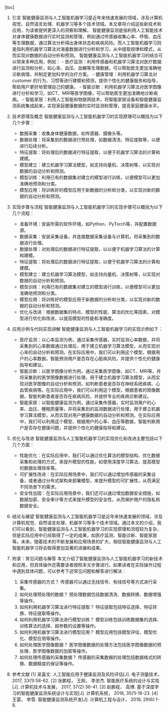 
[toc]                    
                
                
1. 引言
    智能健康监测与人工智能机器学习是近年来快速发展的领域，涉及计算机视觉、自然语言处理、机器学习等多个技术领域。本文章将介绍这些新技术和应用，为读者提供更深入的洞察和理解。
    智能健康监测是指利用人工智能技术对身体健康数据进行实时监测和管理，例如通过传感器收集心率、呼吸、血压等生理数据，通过算法分析得出身体状态和疾病风险。而人工智能机器学习则是指利用机器学习算法对海量数据进行分析和学习，从中提取规律和模式，从而实现对数据的自动分析和预测。
    智能健康监测与人工智能机器学习的结合可以带来多种应用，例如：
        - 医疗监测：利用传感器和机器学习算法对医疗数据进行监测和分析，如心率、血压、血糖等生理数据，可以帮助医生更加准确地诊断病情，并制定更加科学的治疗方案。
        - 健康管理：利用机器学习算法对 customer 的行为、习惯等进行建模和预测，提供个性化的健康服务和指导，帮助用户更好地管理自己的健康。
        - 智能诊断：利用机器学习算法对医学图像进行分析和学习，如CT、MRI等医学图像，可以帮助医生更加准确地诊断疾病。
        - 智能家居：利用人工智能和物联网技术，将智能家居设备和智能健康监测系统集成起来，实现家庭健康数据的实时监测和管理，提高家庭健康水平。

2. 技术原理及概念
    智能健康监测与人工智能机器学习的实现原理可以概括为以下几个步骤：
    - 数据采集：收集身体健康数据，如传感器、摄像头等。
    - 数据处理：将采集到的数据进行预处理，如数据清洗、特征提取等，以便进行后续分析。
    - 特征提取：将处理后的数据进行特征提取，以便于机器学习算法的计算和建模。
    - 模型建立：建立机器学习算法模型，如支持向量机、决策树等，以实现对数据的自动分析和预测。
    - 模型训练：利用已有的数据集对建立的模型进行训练，以便模型可以更加准确地预测和分类。
    - 模型应用：将训练好的模型应用于新数据的分析和分类，以实现对新的数据的自动分析和预测。

3. 实现步骤与流程
    智能健康监测与人工智能机器学习的实现步骤可以概括为以下几个流程：
    - 准备环境：安装所需的软件环境，如Python、PyTorch等，并配置数据源。
    - 数据采集：安装采集设备，并连接数据采集设备与计算机，将采集到的数据进行处理。
    - 数据处理：对处理后的数据进行特征提取，以以便于机器学习算法的计算和建模。
    - 特征提取：将处理后的数据进行特征提取，以便于机器学习算法的计算和建模。
    - 模型建立：建立机器学习算法模型，如支持向量机、决策树等，以实现对数据的自动分析和预测。
    - 模型训练：利用已有的数据集对建立的模型进行训练，以便模型可以更加准确地预测和分类。
    - 模型应用：将训练好的模型应用于新数据的分析和分类，以实现对新的数据的自动分析和预测。
    - 优化与改进：根据数据集的特点、模型的性能、算法的优化等因素，对模型进行优化和改进，以提高模型的性能和准确度。

4. 应用示例与代码实现讲解
    智能健康监测与人工智能机器学习的实现示例如下：
    - 医疗监测：以心率监测为例，通过采集传感器，实时监测心率数据，并将采集到的心率数据通过处理后，用于建立机器学习算法模型，从而实现对心率的自动分析和预测。在实际应用中，我们可以利用这个模型，根据用户的心率数据，智能预测用户是否存在心脏病风险，并提供个性化的健康指导和建议。
    - 智能诊断：以医学图像分析为例，通过采集医学图像，如CT、MRI等，并将采集到的医学图像数据进行处理，用于建立机器学习算法模型，从而实现对医学图像的自动分析和预测，如判断患者是否存在神经系统疾病、心血管疾病等。在实际应用中，我们可以利用这个模型，根据患者的图像数据，智能判断患者是否存在疾病风险，并提供专业的疾病诊断建议。
    - 智能家居：以智能健康监测为例，通过采集传感器，实时监测用户的心率、血压、睡眠质量等，并将采集到的监测数据进行处理，用于建立机器学习算法模型，从而实现对用户健康数据的自动分析和预测。在实际应用中，我们可以利用这个模型，根据用户的心率、血压等数据，智能判断用户是否存在健康问题，并提供个性化的健康指导和建议。

5. 优化与改进
    智能健康监测与人工智能机器学习的实现优化和改进主要包括以下几个方面：
    - 性能优化：在实际应用中，我们可以通过优化算法的模型结构、优化数据采集和处理的方式，来提升模型的性能，如使用深度学习算法、提高模型的数据处理效率等。
    - 可扩展性改进：在实际应用场景中，我们可以通过增加传感器的采集设备，或者通过分布式架构来部署模型，来提升模型的可扩展性，从而满足不同场景下的需求。
    - 安全性加固：在实际应用场景中，我们还可以通过增加数据安全措施，如数据加密、安全审计等方式来提升模型的安全性，从而保护用户的隐私和数据安全。

6. 结论与展望
    智能健康监测与人工智能机器学习是近年来快速发展的领域，涉及计算机视觉、自然语言处理、机器学习等多个技术领域。通过本文的介绍，我们可以看到，智能健康监测与人工智能机器学习的实现原理和流程较为复杂，但是实际应用中已经取得了一定的成果，如医疗监测、智能诊断、智能家居等。未来，随着技术的不断发展和应用场景的扩大，相信智能健康监测与人工智能机器学习将会取得更加显著的进展和成果。

7. 附录：常见问题与解答
    本文介绍了智能健康监测与人工智能机器学习的新技术和应用，但具体操作还需要读者按照本文步骤进行。如果读者在实际操作过程中遇到具体问题，可以参考下述常见问题和解答进行解决：
    1. 采集传感器的方式？
    传感器可以通过无线信号、有线信号等方式进行采集。
    2. 如何处理预处理的数据？
    预处理数据包括数据清洗、数据转换、数据增强等操作。
    3. 如何利用机器学习算法进行特征提取？
    特征提取包括特征选择、特征转换、特征提取等操作。
    4. 如何利用机器学习算法进行模型训练？
    模型训练包括训练数据集的选择、训练算法的选择、超参数的设置等操作。
    5. 如何利用机器学习算法进行模型应用？
    模型应用包括模型评估、模型优化、模型应用等操作。
    6. 如何处理医学图像数据？
    医学图像数据的处理方法包括医学图像数据的预处理、医学图像数据的加密等操作。
    7. 如何处理传感器的采集数据？
    传感器的采集数据的处理包括数据格式的转换、数据精度的保证等操作。

8. 参考文献
    [1] 吴喜文. 人工智能应用于健康监测及风险评估[J]. 电子测量技术， 2017, 33(1):58-62.
    [2] 张鹏程， 王刚， 李忠杰. 智能医疗系统的设计与实现[J]. 计算机技术与发展， 2017, 37(2):36-41.
    [3] 赵鹏程， 高博. 基于深度学习的智能健康监测系统设计与实现[J]. 计算机系统， 2018, 35(1):16-23.
    [4] 王雷， 李雪. 智能健康监测系统开发[J]. 计算机工程与设计， 2018, 29(6):1-8.

